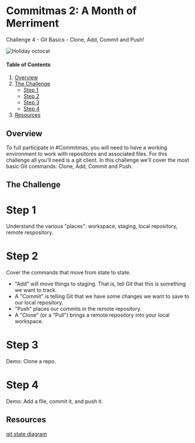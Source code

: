 # Commitmas 2: A Month of Merriment
Challenge 4 - Git Basics - Clone, Add, Commit and Push! 

![Holiday octocat](https://raw.githubusercontent.com/timmycarr/30-days-of-commitmas-2015/master/octocat/holiday-octocat.png)


#### Table of Contents

1. [Overview](#overview)
2. [The Challenge](#the-challenge)
    * [Step 1](#step-1)
    * [Step 2](#step-2)
    * [Step 3](#step-3)
    * [Step 4](#step-4)
4. [Resources](#resources)

## Overview

To full participate in #Commitmas, you will need to have a working environment to work with repositores and associated files.
For this challenge all you'll need is a git client.
In this challenge we'll cover the most basic Git commands: Clone, Add, Commit and Push.

## The Challenge

# Step 1
Understand the various "places": workspace, staging, local repository, remote respository.

# Step 2
Cover the commands that move from state to state.
  * "Add" will move things to staging. That is, tell Git that this is something we want to track.
  * A "Commit" is telling Git that we have some changes we want to save to our local repository. 
  * "Push" places our commits in the remote repository.
  * A "Clone" (or a "Pull") brings a remote repository into your local workspace.

# Step 3
Demo: Clone a repo. 

# Step 4
Demo: Add a file, commit it, and push it.

## Resources
[git state diagram](http://www.moxie.io/images/git-operations.png)
